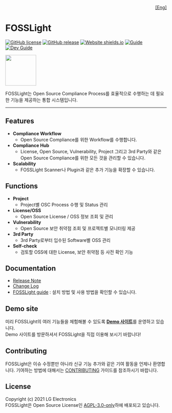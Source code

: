 <!--
Copyright (c) 2021 LG Electronics
SPDX-License-Identifier: AGPL-3.0-only
 -->
<p align='right'>
  <a href="https://github.com/fosslight/fosslight_system/blob/main/README.md">[Eng]</a>
</p>

# FOSSLight

[![GitHub license](https://img.shields.io/github/license/fosslight/fosslight.svg)](https://github.com/fosslight/fosslight/blob/main/LICENSE) [![GitHub release](https://img.shields.io/github/release/fosslight/fosslight.svg)](https://GitHub.com/fosslight/fosslight/releases/) [![Website shields.io](https://img.shields.io/website-up-down-green-red/http/demo.fosslight.org.svg)](http://demo.fosslight.org/) [![Guide](http://img.shields.io/badge/-doc-blue?style=flat-square&logo=github&link=https://fosslight.org/fosslight-guide-en/)](https://fosslight.org/fosslight-guide-en/) [![Dev Guide](https://img.shields.io/badge/Springboot-6DB33F?style=flat-square&logo=Spring&logoColor=white)](https://fosslight.org/fosslight-guide-en/features/1_developer.html)

<a href="https://fosslight.org"><img src="https://user-images.githubusercontent.com/50347670/115320108-287aeb80-a1bc-11eb-869b-5ef9431ac3d3.png" width="96"></a>  

FOSSLight는 Open Source Compliance Process를 효율적으로 수행하는 데 필요한 기능을 제공하는 통합 시스템입니다.

---
## Features
- **Compliance Workflow**
  - Open Source Compliance를 위한 Workflow를 수행합니다.
- **Compliance Hub**
  - License, Open Source, Vulnerability, Project 그리고 3rd Party와 같은 Open Source Compliance를 위한 모든 것을 관리할 수 있습니다.
- **Scalability**
  - FOSSLight Scanner나 Plugin과 같은 추가 기능을 확장할 수 있습니다.

## Functions
- **Project**
  - Project별 OSC Process 수행 및 Status 관리
- **License/OSS**
  - Open Source License / OSS 정보 조회 및 관리
- **Vulnerability**
  - Open Source 보안 취약점 조회 및 프로젝트별 모니터링 제공
- **3rd Party**
  - 3rd Party로부터 입수된 Software별 OSS 관리
- **Self-check**
  - 검토할 OSS에 대한 License, 보안 취약점 등 사전 확인 기능

## Documentation
- [Release Note](https://github.com/fosslight/fosslight_system/blob/main/RELEASE_NOTES.md) 
- [Change Log](https://github.com/fosslight/fosslight_system/blob/main/CHANGELOG.md)
- [FOSSLight guide](https://fosslight.org/fosslight-guide-en/) : 설치 방법 및 사용 방법을 확인할 수 있습니다.

## Demo site
미리 FOSSLight의 여러 기능들을 체험해볼 수 있도록 [**Demo 사이트**](https://demo.fosslight.org/)를 운영하고 있습니다.  
Demo 사이트를 방문하셔서 FOSSLight을 직접 이용해 보시기 바랍니다!

## Contributing
FOSSLight은 이슈 수정뿐만 아니라 신규 기능 추가와 같은 기여 활동을 언제나 환영합니다. 기여하는 방법에 대해서는 [CONTRIBUTING](CONTRIBUTING.md) 가이드를 참조하시기 바랍니다.

## License
Copyright (c) 2021 LG Electronics  
FOSSLight은 Open Source License인 [AGPL-3.0-only](LICENSE)하에 배포되고 있습니다.
